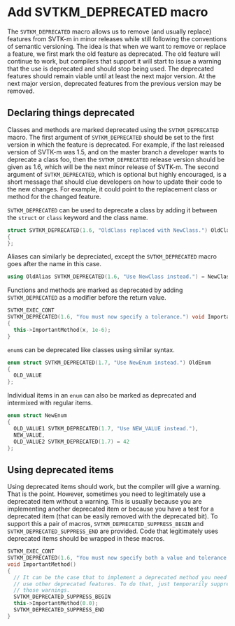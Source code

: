 # Add SVTKM_DEPRECATED macro

The `SVTKM_DEPRECATED` macro allows us to remove (and usually replace)
features from SVTK-m in minor releases while still following the conventions
of semantic versioning. The idea is that when we want to remove or replace
a feature, we first mark the old feature as deprecated. The old feature
will continue to work, but compilers that support it will start to issue a
warning that the use is deprecated and should stop being used. The
deprecated features should remain viable until at least the next major
version. At the next major version, deprecated features from the previous
version may be removed.

## Declaring things deprecated

Classes and methods are marked deprecated using the `SVTKM_DEPRECATED`
macro. The first argument of `SVTKM_DEPRECATED` should be set to the first
version in which the feature is deprecated. For example, if the last
released version of SVTK-m was 1.5, and on the master branch a developer
wants to deprecate a class foo, then the `SVTKM_DEPRECATED` release version
should be given as 1.6, which will be the next minor release of SVTK-m. The
second argument of `SVTKM_DEPRECATED`, which is optional but highly
encouraged, is a short message that should clue developers on how to update
their code to the new changes. For example, it could point to the
replacement class or method for the changed feature.

`SVTKM_DEPRECATED` can be used to deprecate a class by adding it between the
`struct` or `class` keyword and the class name.

``` cpp
struct SVTKM_DEPRECATED(1.6, "OldClass replaced with NewClass.") OldClass
{
};
```

Aliases can similarly be depreciated, except the `SVTKM_DEPRECATED` macro
goes after the name in this case.

``` cpp
using OldAlias SVTKM_DEPRECATED(1.6, "Use NewClass instead.") = NewClass;
```

Functions and methods are marked as deprecated by adding `SVTKM_DEPRECATED`
as a modifier before the return value.

``` cpp
SVTKM_EXEC_CONT
SVTKM_DEPRECATED(1.6, "You must now specify a tolerance.") void ImportantMethod(double x)
{
  this->ImportantMethod(x, 1e-6);
}
```

`enum`s can be deprecated like classes using similar syntax.

``` cpp
enum struct SVTKM_DEPRECATED(1.7, "Use NewEnum instead.") OldEnum
{
  OLD_VALUE
};
```

Individual items in an `enum` can also be marked as deprecated and
intermixed with regular items.

``` cpp
enum struct NewEnum
{
  OLD_VALUE1 SVTKM_DEPRECATED(1.7, "Use NEW_VALUE instead."),
  NEW_VALUE,
  OLD_VALUE2 SVTKM_DEPRECATED(1.7) = 42
};
```

## Using deprecated items

Using deprecated items should work, but the compiler will give a warning.
That is the point. However, sometimes you need to legitimately use a
deprecated item without a warning. This is usually because you are
implementing another deprecated item or because you have a test for a
deprecated item (that can be easily removed with the deprecated bit). To
support this a pair of macros, `SVTKM_DEPRECATED_SUPPRESS_BEGIN` and
`SVTKM_DEPRECATED_SUPPRESS_END` are provided. Code that legitimately uses
deprecated items should be wrapped in these macros.

``` cpp
SVTKM_EXEC_CONT
SVTKM_DEPRECATED(1.6, "You must now specify both a value and tolerance.")
void ImportantMethod()
{
  // It can be the case that to implement a deprecated method you need to
  // use other deprecated features. To do that, just temporarily suppress
  // those warnings.
  SVTKM_DEPRECATED_SUPPRESS_BEGIN
  this->ImportantMethod(0.0);
  SVTKM_DEPRECATED_SUPPRESS_END
}
```
